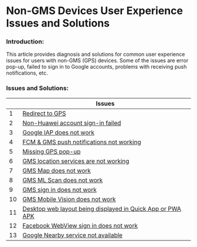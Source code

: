 # Non-GMS Devices User Experience Issues and Solutions


### Introduction:
This article provides diagnosis and solutions for common user experience issues for users with non-GMS (GPS) devices. Some of the issues are error pop-up, failed to sign in to Google accounts, problems with receiving push notifications, etc.

### Issues and Solutions:

|     | Issues | 
| --- | ------ |
| 1   | [Redirect to GPS](https://github.com/hms-ecosystem/Developer-Community-Buildup/blob/main/Non-GMS-Phone-UE-Issues-Solutions/01-redirect-to-gps.md) |
| 2   | [Non-Huawei account sign-in failed](https://github.com/hms-ecosystem/Developer-Community-Buildup/blob/main/Non-GMS-Phone-UE-Issues-Solutions/02-non-huawei-account-signin-failed.md) |
| 3   | [Google IAP does not work](https://github.com/hms-ecosystem/Developer-Community-Buildup/blob/main/Non-GMS-Phone-UE-Issues-Solutions/03-gms-iap-does-not-work.md) |
| 4   | [FCM & GMS push notifications not working](https://github.com/hms-ecosystem/Developer-Community-Buildup/blob/main/Non-GMS-Phone-UE-Issues-Solutions/04-fcm-gms-push-notifications-not-working.md) |
| 5   | [Missing GPS pop-up](https://github.com/hms-ecosystem/Developer-Community-Buildup/blob/main/Non-GMS-Phone-UE-Issues-Solutions/05-missing-GPS-pop-up.md) |
| 6   | [GMS location services are not working](https://github.com/hms-ecosystem/Developer-Community-Buildup/blob/main/Non-GMS-Phone-UE-Issues-Solutions/06-gms-location-services-are-not-working.md) |
| 7   | [GMS Map does not work](https://github.com/hms-ecosystem/Developer-Community-Buildup/blob/main/Non-GMS-Phone-UE-Issues-Solutions/07-gms-map-does-not-work.md) |
| 8   | [GMS ML Scan does not work](https://github.com/hms-ecosystem/Developer-Community-Buildup/blob/main/Non-GMS-Phone-UE-Issues-Solutions/08-gms-ml-scan-does-not-work.md) |
| 9   | [GMS sign in does not work](https://github.com/hms-ecosystem/Developer-Community-Buildup/blob/main/Non-GMS-Phone-UE-Issues-Solutions/09-gms-sign-in-does-not-work.md) |
| 10  | [GMS Mobile Vision does not work](https://github.com/hms-ecosystem/Developer-Community-Buildup/blob/main/Non-GMS-Phone-UE-Issues-Solutions/10-gms-mobile-vision-does-not-work.md) |
| 11  | [Desktop web layout being displayed in Quick App or PWA APK](https://github.com/hms-ecosystem/Developer-Community-Buildup/blob/main/Non-GMS-Phone-UE-Issues-Solutions/11-desktop-web-layout-display.md) |
| 12  | [Facebook WebView sign in does not work](https://github.com/hms-ecosystem/Developer-Community-Buildup/blob/main/Non-GMS-Phone-UE-Issues-Solutions/12-fb-webview-sign-in-does-not-work.md) |
| 13  | [Google Nearby service not available](https://github.com/hms-ecosystem/Developer-Community-Buildup/blob/main/Non-GMS-Phone-UE-Issues-Solutions/13-gms-nearby-service-does-not-work.md) |